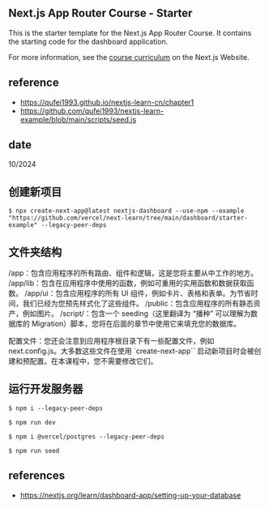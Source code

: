 ## Next.js App Router Course - Starter

This is the starter template for the Next.js App Router Course. It contains the starting code for the dashboard application.

For more information, see the [course curriculum](https://nextjs.org/learn) on the Next.js Website.

## reference 

- https://qufei1993.github.io/nextjs-learn-cn/chapter1
- https://github.com/qufei1993/nextjs-learn-example/blob/main/scripts/seed.js
  

## date

10/2024

## 创建新项目

	$ npx create-next-app@latest nextjs-dashboard --use-npm --example "https://github.com/vercel/next-learn/tree/main/dashboard/starter-example" --legacy-peer-deps

## 文件夹结构

/app：包含应用程序的所有路由、组件和逻辑，这是您将主要从中工作的地方。
/app/lib：包含在应用程序中使用的函数，例如可重用的实用函数和数据获取函数。
/app/ui：包含应用程序的所有 UI 组件，例如卡片、表格和表单。为节省时间，我们已经为您预先样式化了这些组件。
/public：包含应用程序的所有静态资产，例如图片。
/script/：包含一个 seeding（这里翻译为 “播种” 可以理解为数据库的 Migration）脚本，您将在后面的章节中使用它来填充您的数据库。

配置文件：您还会注意到应用程序根目录下有一些配置文件，例如 next.config.js。大多数这些文件在使用 `create-next-app`` 启动新项目时会被创建和预配置。在本课程中，您不需要修改它们。

## 运行开发服务器

	$ npm i --legacy-peer-deps

	$ npm run dev

	$ npm i @vercel/postgres --legacy-peer-deps

	$ npm run seed

## references

- https://nextjs.org/learn/dashboard-app/setting-up-your-database
